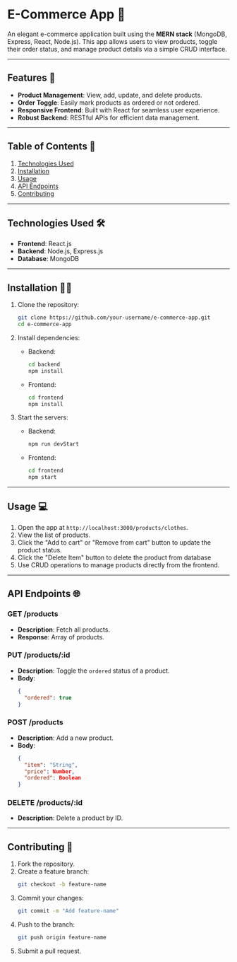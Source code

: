# E-Commerce App 🛒  

An elegant e-commerce application built using the **MERN stack** (MongoDB, Express, React, Node.js). This app allows users to view products, toggle their order status, and manage product details via a simple CRUD interface.

---

## Features 🚀  

- **Product Management**: View, add, update, and delete products.
- **Order Toggle**: Easily mark products as ordered or not ordered.
- **Responsive Frontend**: Built with React for seamless user experience.
- **Robust Backend**: RESTful APIs for efficient data management.

---

## Table of Contents 📖  

1. [Technologies Used](#technologies-used)  
2. [Installation](#installation)  
3. [Usage](#usage)  
4. [API Endpoints](#api-endpoints)  
5. [Contributing](#contributing)  


---

## Technologies Used 🛠  

- **Frontend**: React.js  
- **Backend**: Node.js, Express.js  
- **Database**: MongoDB  

---

## Installation 🧑‍💻  

1. Clone the repository:  
   ```bash
   git clone https://github.com/your-username/e-commerce-app.git
   cd e-commerce-app
   ```

2. Install dependencies:  
   - Backend:  
     ```bash
     cd backend
     npm install
     ```  
   - Frontend:  
     ```bash
     cd frontend
     npm install
     ```

3. Start the servers:  
   - Backend:  
     ```bash
     npm run devStart
     ```  
   - Frontend:  
     ```bash
     cd frontend
     npm start
     ```  

---

## Usage 💻  

1. Open the app at `http://localhost:3000/products/clothes`.  
2. View the list of products.  
3. Click the "Add to cart" or "Remove from cart" button to update the product status.
4. Click the "Delete Item" button to delete the product from database 
5. Use CRUD operations to manage products directly from the frontend.  

---

## API Endpoints 🌐  

### **GET /products**  
- **Description**: Fetch all products.  
- **Response**: Array of products.  

### **PUT /products/:id**  
- **Description**: Toggle the `ordered` status of a product.  
- **Body**:  
  ```json
  {
    "ordered": true
  }
  ```

### **POST /products**  
- **Description**: Add a new product.  
- **Body**:  
  ```json
  {
    "item": "String",
    "price": Number,
    "ordered": Boolean
  }
  ```

### **DELETE /products/:id**  
- **Description**: Delete a product by ID.  

---

## Contributing 🤝  

1. Fork the repository.  
2. Create a feature branch:  
   ```bash
   git checkout -b feature-name
   ```  
3. Commit your changes:  
   ```bash
   git commit -m "Add feature-name"
   ```  
4. Push to the branch:  
   ```bash
   git push origin feature-name
   ```  
5. Submit a pull request.  

